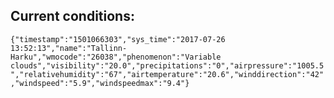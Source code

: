 ## Current conditions: 
 ``` {"timestamp":"1501066303","sys_time":"2017-07-26 13:52:13","name":"Tallinn-Harku","wmocode":"26038","phenomenon":"Variable clouds","visibility":"20.0","precipitations":"0","airpressure":"1005.5","relativehumidity":"67","airtemperature":"20.6","winddirection":"42","windspeed":"5.9","windspeedmax":"9.4"} ```
